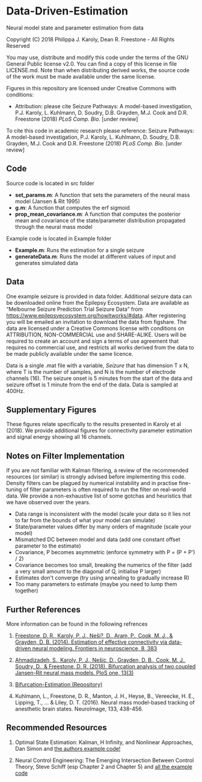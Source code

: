 # Data-Driven-Estimation
Neural model state and parameter estimation from data

Copyright (C) 2018 Philippa J. Karoly, Dean R. Freestone - All Rights Reserved

You may use, distribute and modify this code under the terms of the GNU General Public license v2.0. You can find a copy of this license in file LICENSE.md. Note than when distributing derived works, the source code of the work must be made available under the same license.

Figures in this repository are licensed under Creative Commons with conditions:
- Attribution: please cite Seizure Pathways: A model-based investigation, P.J. Karoly, L. Kuhlmann, D. Soudry, D.B. Grayden, M.J. Cook and D.R. Freestone (2018) *PLoS Comp. Bio.* \[under review\]

To cite this code in academic research please reference:
Seizure Pathways: A model-based investigation, P.J. Karoly, L. Kuhlmann, D. Soudry, D.B. Grayden, M.J. Cook and D.R. Freestone (2018) *PLoS Comp. Bio.* \[under review\]

## Code
Source code is located in src folder
- **set_params.m**: A function that sets the parameters of the neural mass model (Jansen & Rit 1995)
- **g.m**: A function that computes the erf sigmoid
- **prop_mean_covariance.m**: A function that computes the posterior mean and covariance of the state/parameter distribution propagated through the neural mass model

Example code is located in Example folder
- **Example.m**: Runs the estimation for a single seizure
- **generateData.m**: Runs the model at different values of input and generates simulated data

## Data
One example seizure is provided in data folder. Additional seizure data can be downloaded online from the Epilepsy Ecosystem. Data are available as “Melbourne Seizure Prediction Trial Seizure Data” from https://www.epilepsyecosystem.org/howitworks/#data. After registering you will be emailed an invitation to download the data from figshare. The data are licensed under a Creative Commons license with conditions on ATTRIBUTION, NON-COMMERCIAL use and SHARE-ALIKE. Users will be required to create an account and sign a terms of use agreement that requires no commercial use, and restricts all works derived from the data to be made publicly available under the same licence.

Data is a single .mat file with a variable, *Seizure* that has dimension T x N, where T is the number of samples, and N is the number of electrode channels (16). The seizure onset is 5 minutes from the start of the data and seizure offset is 1 minute from the end of the data. Data is sampled at 400Hz.

## Supplementary Figures
These figures relate specifically to the results presented in Karoly et al (2018). We provide additional figures for connectivity parameter estimation and signal energy showing all 16 channels.

## Notes on Filter Implementation
If you are not familiar with Kalman filtering, a review of the recommended resources (or similar) is strongly advised before implementing this code. Density filters can be plagued by numerical instability and in practise fine-tuning of filter parameters is often required to run the filter on real-world data. We provide a non-exhaustive list of some gotchas and heuristics that we have observed over the years.

- Data range is inconsistent with the model (scale your data so it lies not to far from the bounds of what your model can simulate)
- State/parameter values differ by many orders of magnitude (scale your model)
- Mismatched DC between model and data (add one constant offset parameter to the estimate)
- Covariance, P becomes asymmetric (enforce symmetry with P = (P + P') / 2) 
- Covariance becomes too small, breaking the numerics of the filter (add a very small amount to the diagonal of Q, initialise P larger)
- Estimates don't converge (try using annealing to gradually increase R)
- Too many parameters to estimate (maybe you need to lump them together)

## Further References
More information can be found in the following refrences
1. [Freestone, D. R., Karoly, P. J., Neši?, D., Aram, P., Cook, M. J., & Grayden, D. B. (2014). 
Estimation of effective connectivity via data-driven neural modeling. Frontiers in neuroscience, 8, 383](https://www.frontiersin.org/articles/10.3389/fnins.2014.00383/full)

2. [Ahmadizadeh, S., Karoly, P. J., Nešic, D., Grayden, D. B., Cook, M. J., Soudry, D., & Freestone, D. R. (2018). 
Bifurcation analysis of two coupled Jansen-Rit neural mass models. PloS one, 13(3)](http://journals.plos.org/plosone/article?id=10.1371/journal.pone.0192842)

3. [Bifurcation-Estimation (Repository)](https://github.com/pkaroly/Bifurcation-Estimation)
 
4. Kuhlmann, L., Freestone, D. R., Manton, J. H., Heyse, B., Vereecke, H. E., Lipping, T., ... & Liley, D. T. (2016). 
Neural mass model-based tracking of anesthetic brain states. NeuroImage, 133, 438-456.

## Recommended Resources

1. Optimal State Estimation: Kalman, H Infinity, and Nonlinear Approaches, Dan Simon and [the authors example code!](http://academic.csuohio.edu/simond/)

3. Neural Control Engineering: The Emerging Intersection Between Control Theory, Steve Schiff (esp Chapter 2 and Chapter 5) and [all the example code](https://www.dropbox.com/sh/b23je0226el37wx/AABQJlWFxiI36u_cJba33NeXa?dl=0&preview=Code+Archives+Neural+Control+Engineering+062512.zip)
